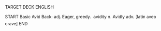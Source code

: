 TARGET DECK
ENGLISH

START
Basic
Avid
Back: adj. Eager, greedy.  avidity n. Avidly adv. [latin aveo crave]
END
